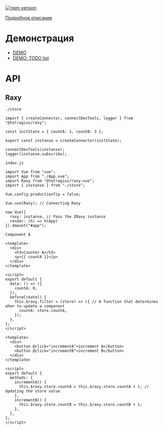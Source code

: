 [![npm version](https://badge.fury.io/js/%40tetragius%2Fraxy-vue.svg)](https://badge.fury.io/js/%40tetragius%2Fraxy-vue)

[Подробное описание](https://github.com/Tetragius/raxy)

# Демонстрация
   - [DEMO](https://codesandbox.io/s/raxy-vue-example-e74vn)
   - [DEMO: TODO list](https://codesandbox.io/s/raxy-vue-example-xsrtu)


# API

## Raxy

`./store`
```tsx
import { createConnector, connectDevTools, logger } from "@tetragius/raxy";

const initState = { countA: 1, countB: 3 };

export const instanse = createConnector(initState);

connectDevTools(instanse);
logger(instanse.subscribe);

```

`index.js`
```tsx
import Vue from "vue";
import App from "./App.vue";
import Raxy from "@tetragius/raxy-vue";
import { instanse } from "./store";

Vue.config.productionTip = false;

Vue.use(Raxy); // Connecting Raxy

new Vue({
  raxy: instanse, // Pass the IRaxy instance
  render: (h) => h(App)
}).$mount("#app");

```

`Component A`
```tsx
<template>
  <div>
    <h3>Counter A</h3>
    <p>{{ countA }}</p>
  </div>
</template>

<script>
export default {
  data: () => ({
    countA: 0,
  }),
  beforeCreate() {
    this.$raxy.filter = (store) => ({ // A function that determines when to update a component
      countA: store.countA,
    });
  },
};
</script>
```

```tsx
<template>
  <div>
    <button @click="incrementA">increment A</button>
    <button @click="incrementB">increment B</button>
  </div>
</template>

<script>
export default {
  methods: {
    incrementA() {
      this.$raxy.store.countA = this.$raxy.store.countA + 1; // Updating the store value
    },
    incrementB() {
      this.$raxy.store.countB = this.$raxy.store.countB + 1;
    },
  },
};
</script>
```